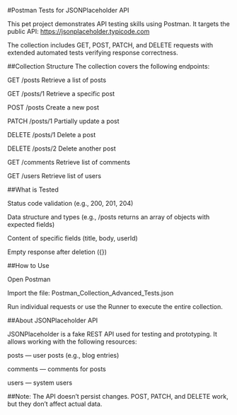 #Postman Tests for JSONPlaceholder API

This pet project demonstrates API testing skills using Postman.
It targets the public API: https://jsonplaceholder.typicode.com

The collection includes GET, POST, PATCH, and DELETE requests with extended automated tests verifying response correctness.


##Collection Structure
The collection covers the following endpoints:


GET	/posts	Retrieve a list of posts

GET	/posts/1	Retrieve a specific post

POST	/posts	Create a new post

PATCH	/posts/1	Partially update a post

DELETE	/posts/1	Delete a post

DELETE	/posts/2	Delete another post

GET	/comments	Retrieve list of comments

GET	/users	Retrieve list of users


##What is Tested

Status code validation (e.g., 200, 201, 204)

Data structure and types (e.g., /posts returns an array of objects with expected fields)

Content of specific fields (title, body, userId)

Empty response after deletion ({})

##How to Use

Open Postman

Import the file:
Postman_Collection_Advanced_Tests.json

Run individual requests or use the Runner to execute the entire collection.

##About JSONPlaceholder API

JSONPlaceholder is a fake REST API used for testing and prototyping.
It allows working with the following resources:

posts — user posts (e.g., blog entries)

comments — comments for posts

users — system users

##Note: The API doesn’t persist changes. POST, PATCH, and DELETE work, but they don’t affect actual data.
